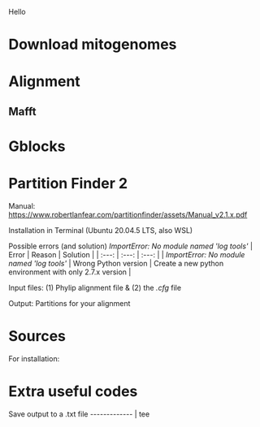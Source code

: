 Hello

# Download mitogenomes
# Alignment
## Mafft

# Gblocks
# Partition Finder 2
Manual: https://www.robertlanfear.com/partitionfinder/assets/Manual_v2.1.x.pdf

Installation in Terminal (Ubuntu 20.04.5 LTS, also WSL)

Possible errors (and solution)
_ImportError: No module named 'log tools'_
|                   Error                    |        Reason        |                                     Solution            |
|                   :---:                    |         :---:        |                                       :---:             |
| _ImportError: No module named 'log tools'_ | Wrong Python version | Create a new python environment with only 2.7.x version |


Input files: (1) Phylip alignment file & (2) the *.cfg* file


Output: Partitions for your alignment
# Sources 
For installation: 

# Extra useful codes
Save output to a .txt file -------------  <comand> | tee <output file>
